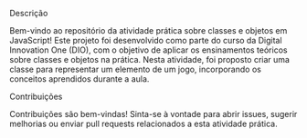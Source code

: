 Descrição

Bem-vindo ao repositório da atividade prática sobre classes e objetos em JavaScript! Este projeto foi desenvolvido como parte do curso da Digital Innovation One (DIO), com o objetivo de aplicar os ensinamentos teóricos sobre classes e objetos na prática. Nesta atividade, foi proposto criar uma classe para representar um elemento de um jogo, incorporando os conceitos aprendidos durante a aula.

Contribuições

Contribuições são bem-vindas! Sinta-se à vontade para abrir issues, sugerir melhorias ou enviar pull requests relacionados a esta atividade prática.
